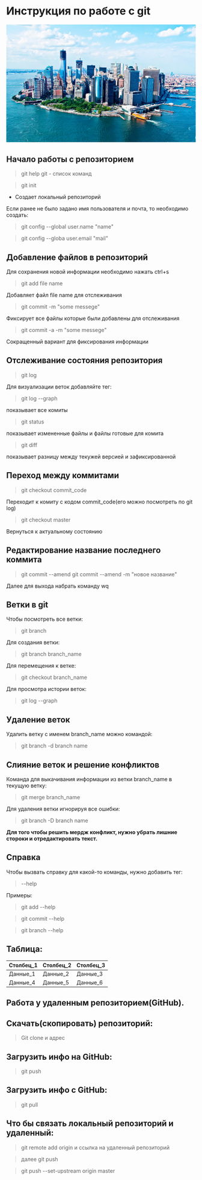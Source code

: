 # Инструкция по работе с git
![](interesnye-fakty-o-nyu-jorke.jpg)

## Начало работы с репозиторием 

>git help git - список команд

>git init 

* Создает локальный репозиторий 

Если ранее не было задано имя пользователя и почта, то необходимо создать:

>git config --global user.name "name"

>git config --globa user.email "mail"

## Добавление файлов в репозиторий 

Для сохранения новой информации необходимо нажать ctrl+s

>git add file name

Добавляет файл file name для отслеживания 

>git commit -m "some messege"

Фиксирует все файлы которые были добавлены для отслеживания

>git commit -a -m "some messege"

Сокращенный вариант для фиксирования информации

## Отслеживание состояния репозитория 
>git log

Для визуализации веток добавляйте тег:
>git log --graph

показывает все комиты 

>git status

показывает измененные файлы и файлы готовые для комита 

>git diff

показывает разницу между текужей версией и зафиксированной 

## Переход между коммитами 
>git checkout commit_code

Переходит к комиту с кодом commit_code(его можно посмотреть по git log)

>git checkout master

Вернуться к актуальному состоянию 

## Редактирование название последнего коммита 
>git commit --amend
>git commit --amend -m "новое название"

Далее для выхода набрать команду wq

## Ветки в git

Чтобы посмотреть все ветки:
>git branch

Для создания ветки:

>git branch branch_name

Для перемещения к ветке:
>git checkout branch_name

Для просмотра истории веток:
>git log --graph

## Удаление веток

Удалить ветку с именем branch_name можно командой:
>git branch -d branch name 

## Слияние веток и решение конфликтов 
Команда для выкачивания информации из ветки 
branch_name в текущую ветку:
>git merge branch_name 

Для удаления ветки игнорируя все ошибки:
>git branch -D branch name 

**Для того чтобы решить мердж конфликт, нужно убрать лишние стороки и отредактировать текст.**  

## Справка 
Чтобы вызвать справку для какой-то команды, нужно добавить тег:
>--help

Примеры:
>git add --help

>git commit --help

>git branch --help

## Таблица:

Столбец_1|Столбец_2|Столбец_3
--- | --- | ---
Данные_1|Данные_2|Данные_3
Данные_4|Данные_5|Данные_6

## Работа у удаленным репозиторием(GitHub).

## Скачать(скопировать) репозиторий:
>Git clone и адрес 

## Загрузить инфо на GitHub:
>git push 

## Загрузить инфо с GitHub:
>git pull 

## Что бы связать локальный репозиторий и удаленный:
>git remote add origin и ссылка на удаленный репозиторий 

>далее git push

>git push --set-upstream origin master